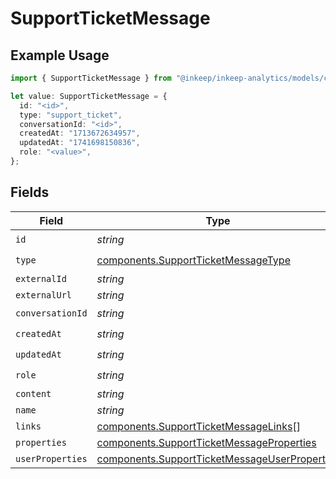 # SupportTicketMessage

## Example Usage

```typescript
import { SupportTicketMessage } from "@inkeep/inkeep-analytics/models/components";

let value: SupportTicketMessage = {
  id: "<id>",
  type: "support_ticket",
  conversationId: "<id>",
  createdAt: "1713672634957",
  updatedAt: "1741698150836",
  role: "<value>",
};
```

## Fields

| Field                                                                                                          | Type                                                                                                           | Required                                                                                                       | Description                                                                                                    |
| -------------------------------------------------------------------------------------------------------------- | -------------------------------------------------------------------------------------------------------------- | -------------------------------------------------------------------------------------------------------------- | -------------------------------------------------------------------------------------------------------------- |
| `id`                                                                                                           | *string*                                                                                                       | :heavy_check_mark:                                                                                             | N/A                                                                                                            |
| `type`                                                                                                         | [components.SupportTicketMessageType](../../models/components/supportticketmessagetype.md)                     | :heavy_check_mark:                                                                                             | N/A                                                                                                            |
| `externalId`                                                                                                   | *string*                                                                                                       | :heavy_minus_sign:                                                                                             | N/A                                                                                                            |
| `externalUrl`                                                                                                  | *string*                                                                                                       | :heavy_minus_sign:                                                                                             | N/A                                                                                                            |
| `conversationId`                                                                                               | *string*                                                                                                       | :heavy_check_mark:                                                                                             | N/A                                                                                                            |
| `createdAt`                                                                                                    | *string*                                                                                                       | :heavy_check_mark:                                                                                             | N/A                                                                                                            |
| `updatedAt`                                                                                                    | *string*                                                                                                       | :heavy_check_mark:                                                                                             | N/A                                                                                                            |
| `role`                                                                                                         | *string*                                                                                                       | :heavy_check_mark:                                                                                             | N/A                                                                                                            |
| `content`                                                                                                      | *string*                                                                                                       | :heavy_minus_sign:                                                                                             | N/A                                                                                                            |
| `name`                                                                                                         | *string*                                                                                                       | :heavy_minus_sign:                                                                                             | N/A                                                                                                            |
| `links`                                                                                                        | [components.SupportTicketMessageLinks](../../models/components/supportticketmessagelinks.md)[]                 | :heavy_minus_sign:                                                                                             | N/A                                                                                                            |
| `properties`                                                                                                   | [components.SupportTicketMessageProperties](../../models/components/supportticketmessageproperties.md)         | :heavy_minus_sign:                                                                                             | N/A                                                                                                            |
| `userProperties`                                                                                               | [components.SupportTicketMessageUserProperties](../../models/components/supportticketmessageuserproperties.md) | :heavy_minus_sign:                                                                                             | N/A                                                                                                            |